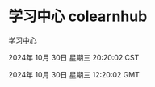 # 学习中心 colearnhub
[学习中心](http://219.139.197.74:56308/colearnhub/)

2024年 10月 30日 星期三 20:20:02 CST

2024年 10月 30日 星期三 12:20:02 GMT

